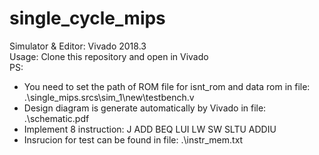 # single_cycle_mips
Simulator & Editor: Vivado 2018.3  
Usage: Clone this repository and open in Vivado  
PS:  
* You need to set the path of ROM file for isnt_rom and data rom in file: .\single_mips.srcs\sim_1\new\testbench.v
* Design diagram is generate automatically by Vivado in file: .\schematic.pdf
* Implement 8 instruction: J ADD BEQ LUI LW SW SLTU ADDIU
* Insrucion for test can be found in file: .\instr_mem.txt
